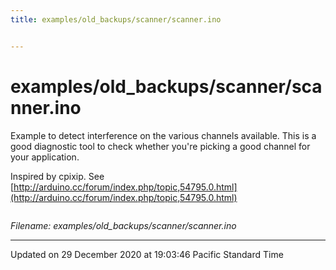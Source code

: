 ```yaml
---
title: examples/old_backups/scanner/scanner.ino


---
```


# examples/old_backups/scanner/scanner.ino


Example to detect interference on the various channels available. This is a good diagnostic tool to check whether you're picking a good channel for your application.

Inspired by cpixip. See [http://arduino.cc/forum/index.php/topic,54795.0.html](http://arduino.cc/forum/index.php/topic,54795.0.html)

```cpp
```

_Filename: examples/old_backups/scanner/scanner.ino_

-------------------------------

Updated on 29 December 2020 at 19:03:46 Pacific Standard Time

